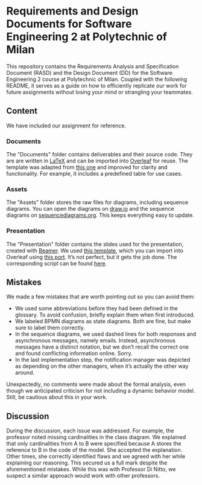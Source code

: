 # Requirements and Design Documents for Software Engineering 2 at Polytechnic of Milan

This repository contains the Requirements Analysis and Specification Document (RASD) and the Design Document (DD) for the Software Engineering 2 course at Polytechnic of Milan.
Coupled with the following README, it serves as a guide on how to efficiently replicate our work for future assignments without losing your mind or strangling your teammates.

## Content

We have included our assignment for reference.

### Documents

The "Documents" folder contains deliverables and their source code.
They are are written in [LaTeX](https://www.latex-project.org) and can be imported into [Overleaf](https://www.overleaf.com) for reuse.
The template was adapted from [this one](https://it.overleaf.com/latex/templates/classical-format-thesis-scuola-di-ingegneria-industriale-e-dellinformazione-politecnico-di-milano/dkmvtndqkyxg) and improved for clarity and functionality.
For example, it includes a predefined table for use cases.

### Assets

The "Assets" folder stores the raw files for diagrams, including sequence diagrams.
You can open the diagrams on [draw.io](https://www.draw.io) and the sequence diagrams on [sequencediagrams.org](https://www.sequencediagrams.org).
This keeps everything easy to update.

### Presentation

The "Presentation" folder contains the slides used for the presentation, created with [Beamer](https://it.overleaf.com/learn/latex/Beamer). We used [this template](https://github.com/pcafrica/beamerthemepolimi), which you can  import into Overleaf using [this port](https://it.overleaf.com/latex/templates/polimi-beamertheme/rjsxsvfzkpnv).
It’s not perfect, but it gets the job done. The corresponding script can be found [here](https://docs.google.com/document/d/1HoE_nKrcrWzH-rxPx6QuYiF-BGIjKL58nVpfPlL2Byo).

## Mistakes

We made a few mistakes that are worth pointing out so you can avoid them:

* We used some abbreviations before they had been defined in the glossary. To avoid confusion, briefly explain them when first introduced.
* We labeled BPMN diagrams as state diagrams. Both are fine, but make sure to label them correctly.
* In the sequence diagrams, we used dashed lines for both responses and asynchronous messages, namely emails.
Instead, asynchronous messages have a distinct notation, but we don’t recall the correct one and found conflicting information online.
Sorry.
* In the last implementation step, the notification manager was depicted as depending on the other managers, when it’s actually the other way around.

Unexpectedly, no comments were made about the formal analysis, even though we anticipated criticism for not including a dynamic behavior model. Still, be cautious about this in your work.

## Discussion

During the  discussion, each issue was addressed.
For example, the professor noted missing cardinalities in the class diagram.
We explained that only cardinalities from A to B were specified because A stores the reference to B in the code of the model.
She accepted the explanation.
Other times, she correctly identified flaws and we agreed with her while explaining our reasoning.
This secured us a full mark despite the aforementioned mistakes.
While this was with Professor Di Nitto, we suspect a similar approach would work with other professors.
